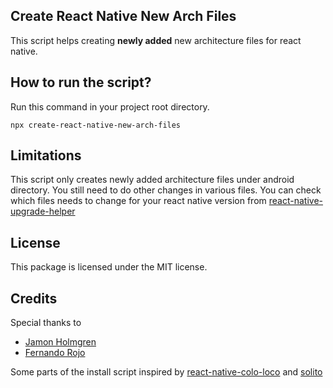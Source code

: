## Create React Native New Arch Files

This script helps creating **newly added** new architecture files for react native.

## How to run the script?

Run this command in your project root directory.

```
npx create-react-native-new-arch-files
```

## Limitations

This script only creates newly added architecture files under android directory. You still need to do other changes in various files. You can check which files needs to change for your react native version from
[react-native-upgrade-helper](https://react-native-community.github.io/upgrade-helper/)

## License

This package is licensed under the MIT license.

## Credits

Special thanks to

-   [Jamon Holmgren](https://github.com/jamonholmgren)
-   [Fernando Rojo](https://github.com/nandorojo)

Some parts of the install script inspired by [react-native-colo-loco](https://github.com/jamonholmgren/react-native-colo-loco) and [solito](https://github.com/nandorojo/solito)
